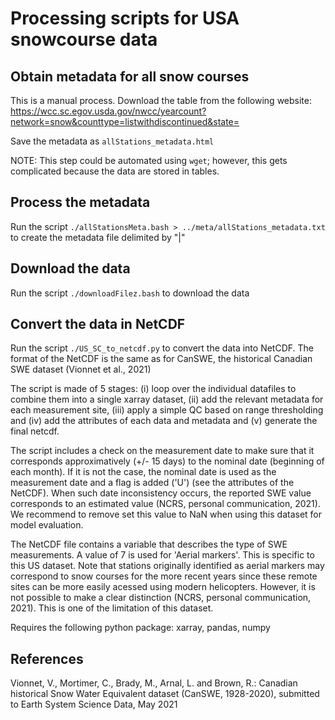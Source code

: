 # Processing scripts for USA snowcourse data

## Obtain metadata for all snow courses

This is a manual process. Download the table from the following website:
https://wcc.sc.egov.usda.gov/nwcc/yearcount?network=snow&counttype=listwithdiscontinued&state=

Save the metadata as `allStations_metadata.html`

NOTE: This step could be automated using `wget`; however, this gets complicated because the data are stored in tables.

## Process the metadata

Run the script `./allStationsMeta.bash > ../meta/allStations_metadata.txt`
to create the metadata file delimited by "|"

## Download the data

Run the script `./downloadFilez.bash` to download the data

## Convert the data in NetCDF

Run the script `./US_SC_to_netcdf.py` to convert the data into NetCDF. The format of the NetCDF is the same as for CanSWE, the historical Canadian SWE dataset (Vionnet et al., 2021) 

The script is made of 5 stages: (i) loop over the individual datafiles to combine them into a single xarray dataset, (ii) add the relevant metadata for each measurement site, (iii) apply a simple QC based on range thresholding and (iv) add the attributes of each data and metadata and (v) generate the final netcdf. 

The script includes a check on the measurement date to make sure that it corresponds approximatively (+/- 15 days) to the nominal date (beginning of each month). If it is not the case, the nominal date is used as the measurement date and a flag is added ('U') (see the attributes of the NetCDF). When such date inconsistency occurs, the reported SWE value corresponds to an estimated value (NCRS, personal communication, 2021). We recommend to remove set this value to NaN when using this dataset for model evaluation. 

The NetCDF file contains a variable that describes the type of SWE measurements. A value of 7 is used for 'Aerial markers'. This is specific to this US dataset. Note that stations originally identified as aerial markers may correspond to snow courses for the more recent years since these remote sites can be more easily acessed using modern helicopters. However, it is not possible to make a clear distinction (NCRS, personal communication, 2021). This is one of the limitation of this dataset. 
  

Requires the following python package: xarray, pandas, numpy

## References 
Vionnet, V., Mortimer, C., Brady, M., Arnal, L. and Brown, R.: Canadian historical Snow Water Equivalent dataset (CanSWE, 1928-2020), submitted to Earth System Science Data, May 2021 

